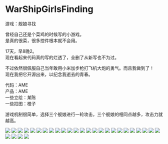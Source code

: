 # WarShipGirlsFinding
游戏：舰娘寻找

曾经自己还是个菜鸡的时候写的小游戏。<br>
是真的很菜，很多控件根本就不会用。<br>

17天，早8晚2。<br>
现在看起来代码真的写的烂透了，全删了从新写也不为过。<br>

不过依然很佩服自己当年敢用小米加步枪打飞机大炮的勇气。而且我做到了！<br>
现在我把它开源出来，以纪念我逝去的青春。<br>

代码：AME<br>
产品：AME<br>
一些立绘：某陈<br>
一些扣图：橙子<br>

游戏机制很简单，选择三个舰娘进行一轮攻击，三个舰娘的相同点越多，攻击力就越高。

![](https://github.com/ame017/WarShipGirlsFinding/blob/master/DisplayImage/Simulator%20Screen%20Shot%202016年6月19日%2011.55.05.png)
![](https://github.com/ame017/WarShipGirlsFinding/blob/master/DisplayImage/Simulator%20Screen%20Shot%202016年6月19日%2011.55.47.png)
![](https://github.com/ame017/WarShipGirlsFinding/blob/master/DisplayImage/Simulator%20Screen%20Shot%202016年6月19日%2011.56.11.png)
![](https://github.com/ame017/WarShipGirlsFinding/blob/master/DisplayImage/Simulator%20Screen%20Shot%202016年6月19日%2012.20.49.png)
![](https://github.com/ame017/WarShipGirlsFinding/blob/master/DisplayImage/Simulator%20Screen%20Shot%202016年6月19日%2012.23.08.png)
![](https://github.com/ame017/WarShipGirlsFinding/blob/master/DisplayImage/Simulator%20Screen%20Shot%202016年6月19日%2012.23.13.png)
![](https://github.com/ame017/WarShipGirlsFinding/blob/master/DisplayImage/Simulator%20Screen%20Shot%202016年6月19日%2012.23.20.png)
![](https://github.com/ame017/WarShipGirlsFinding/blob/master/DisplayImage/Simulator%20Screen%20Shot%202016年6月19日%2012.31.00.png)
![](https://github.com/ame017/WarShipGirlsFinding/blob/master/DisplayImage/Simulator%20Screen%20Shot%202016年6月19日%2012.33.41.png)
![](https://github.com/ame017/WarShipGirlsFinding/blob/master/DisplayImage/Simulator%20Screen%20Shot%202016年6月19日%2012.34.57.png)
![](https://github.com/ame017/WarShipGirlsFinding/blob/master/DisplayImage/Simulator%20Screen%20Shot%202016年6月19日%2012.36.56.png)
![](https://github.com/ame017/WarShipGirlsFinding/blob/master/DisplayImage/Simulator%20Screen%20Shot%202016年6月19日%2012.39.17.png)
![](https://github.com/ame017/WarShipGirlsFinding/blob/master/DisplayImage/Simulator%20Screen%20Shot%202016年6月19日%2012.39.28.png)
![](https://github.com/ame017/WarShipGirlsFinding/blob/master/DisplayImage/Simulator%20Screen%20Shot%202016年6月19日%2012.39.36.png)
![](https://github.com/ame017/WarShipGirlsFinding/blob/master/DisplayImage/Simulator%20Screen%20Shot%202016年6月19日%2012.39.39.png)
![](https://github.com/ame017/WarShipGirlsFinding/blob/master/DisplayImage/Simulator%20Screen%20Shot%202016年6月19日%2012.39.43.png)
![](https://github.com/ame017/WarShipGirlsFinding/blob/master/DisplayImage/Simulator%20Screen%20Shot%202016年6月19日%2012.41.50.png)
![](https://github.com/ame017/WarShipGirlsFinding/blob/master/DisplayImage/Simulator%20Screen%20Shot%202016年6月19日%2012.44.39.png)
![](https://github.com/ame017/WarShipGirlsFinding/blob/master/DisplayImage/Simulator%20Screen%20Shot%202016年6月19日%2012.44.43.png)
![](https://github.com/ame017/WarShipGirlsFinding/blob/master/DisplayImage/Simulator%20Screen%20Shot%202016年6月19日%2012.48.10.png)
![](https://github.com/ame017/WarShipGirlsFinding/blob/master/DisplayImage/Simulator%20Screen%20Shot%202016年6月19日%2012.48.15.png)
![](https://github.com/ame017/WarShipGirlsFinding/blob/master/DisplayImage/Simulator%20Screen%20Shot%202016年6月19日%2012.48.51.png)
![](https://github.com/ame017/WarShipGirlsFinding/blob/master/DisplayImage/Simulator%20Screen%20Shot%202016年6月19日%2012.48.57.png)
![](https://github.com/ame017/WarShipGirlsFinding/blob/master/DisplayImage/Simulator%20Screen%20Shot%202016年6月19日%2012.56.41.png)
![](https://github.com/ame017/WarShipGirlsFinding/blob/master/DisplayImage/Simulator%20Screen%20Shot%202016年6月19日%2013.01.00.png)
![](https://github.com/ame017/WarShipGirlsFinding/blob/master/DisplayImage/Simulator%20Screen%20Shot%202016年6月19日%2013.01.09.png)
![](https://github.com/ame017/WarShipGirlsFinding/blob/master/DisplayImage/Simulator%20Screen%20Shot%202016年6月19日%2013.14.47.png)
![](https://github.com/ame017/WarShipGirlsFinding/blob/master/DisplayImage/Simulator%20Screen%20Shot%202016年6月19日%2013.14.48.png)
![](https://github.com/ame017/WarShipGirlsFinding/blob/master/DisplayImage/Simulator%20Screen%20Shot%202016年6月19日%2013.14.52.png)

